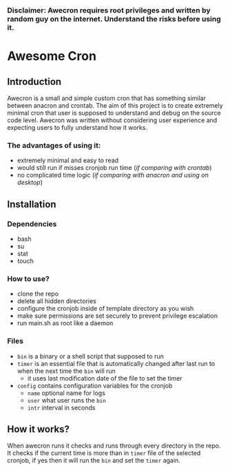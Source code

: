 ### Disclaimer: Awecron requires root privileges and written by random guy on the internet. Understand the risks before using it.

# Awesome Cron
## Introduction
Awecron is a small and simple custom cron that has something similar between anacron and crontab.
The aim of this project is to create extremely minimal cron that user is supposed to understand and debug on the source code level.
Awecron was written without considering user experience and expecting users to fully understand how it works.

### The advantages of using it:
 * extremely minimal and easy to read
 * would still run if misses cronjob run time (_if comparing with crontab_)
 * no complicated time logic (_if comparing with anacron and using on desktop_)

## Installation

### Dependencies

* bash
* su
* stat
* touch

### How to use? 

 * clone the repo
 * delete all hidden directories
 * configure the cronjob inside of template directory as you wish
 * make sure permissions are set securely to prevent privilege escalation
 * run main.sh as root like a daemon

### Files

 * `bin` is a binary or a shell script that supposed to run
 * `timer` is an essential file that is automatically changed after last run to when the next time the `bin` will run
    * it uses last modification date of the file to set the timer
 * `config` contains configuration variables for the cronjob
    * `name` optional name for logs
    * `user` what user runs the `bin`
    * `intr` interval in seconds

## How it works?

When awecron runs it checks and runs through every directory in the repo. It checks if the current time is more than in `timer` file of the selected cronjob, if yes then it will run the `bin` and set the `timer` again.
